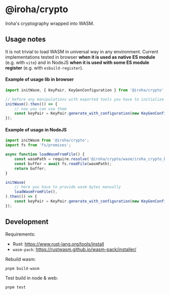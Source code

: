 # @iroha/crypto

Iroha's cryptography wrapped into WASM.

## Usage notes

It is not trivial to load WASM in universal way in any environment. Current implementations tested in browser **when it is used as native ES module** (e.g. with `vite`) and in NodeJS **when it is used with some ES module register** (e.g. with `esbuild-register`).

#### Example of usage lib in browser

```ts
import initWasm, { KeyPair, KeyGenConfiguration } from '@iroha/crypto';

// before any manipulations with exported tools you have to initialize wasm
initWasm().then(() => {
    // now you can use them
    const keyPair = KeyPair.generate_with_configuration(new KeyGenConfiguration());
});
```

#### Example of usage in NodeJS

```ts
import initWasm from '@iroha/crypto';
import fs from 'fs/promises';

async function loadWasmFromFile() {
    const wasmPath = require.resolve('@iroha/crypto/wasm/iroha_crypto_bg.wasm');
    const buffer = await fs.readFile(wasmPath);
    return buffer;
}

initWasm(
    // here you have to provide wasm bytes manually
    loadWasmFromFile(),
).then(() => {
    const keyPair = KeyPair.generate_with_configuration(new KeyGenConfiguration());
});
```

## Development

Requirements:

-   Rust: https://www.rust-lang.org/tools/install
-   `wasm-pack`: https://rustwasm.github.io/wasm-pack/installer/

Rebuild wasm:

```sh
pnpm build-wasm
```

Test build in node & web:

```sh
pnpm test
```
